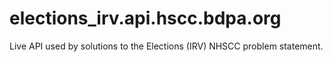# elections_irv.api.hscc.bdpa.org

Live API used by solutions to the Elections (IRV) NHSCC problem statement.

